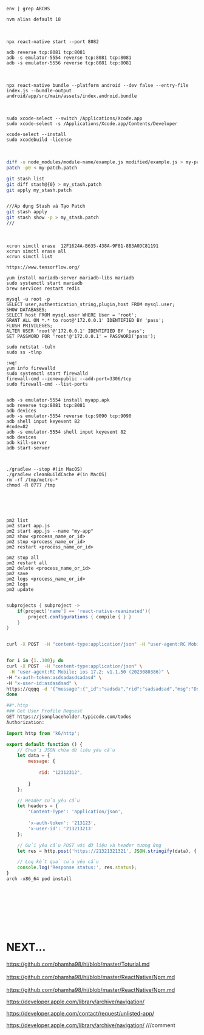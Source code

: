 ```shell
env | grep ARCHS
```
```shell
nvm alias default 18
```
<br>


```shell
npx react-native start --port 8082
```

```shell
adb reverse tcp:8081 tcp:8081
adb -s emulator-5554 reverse tcp:8081 tcp:8081
adb -s emulator-5556 reverse tcp:8081 tcp:8081 
```
<br>

```shell
npx react-native bundle --platform android --dev false --entry-file index.js --bundle-output android/app/src/main/assets/index.android.bundle

```
<br>

```shell
sudo xcode-select --switch /Applications/Xcode.app
sudo xcode-select -s /Applications/Xcode.app/Contents/Developer

xcode-select --install
sudo xcodebuild -license
```
<br>

```sh
diff -u node_modules/module-name/example.js modified/example.js > my-patch.patch
patch -p0 < my-patch.patch

git stash list
git diff stash@{0} > my_stash.patch
git apply my_stash.patch


///Áp dụng Stash và Tạo Patch
git stash apply
git stash show -p > my_stash.patch
///

```
<br>


```shell
xcrun simctl erase  12F1624A-B635-438A-9F81-8B3A0DC81191
xcrun simctl erase all
xcrun simctl list

https://www.tensorflow.org/

yum install mariadb-server mariadb-libs mariadb
sudo systemctl start mariadb
brew services restart redis

mysql -u root -p
SELECT user,authentication_string,plugin,host FROM mysql.user;
SHOW DATABASES;
SELECT host FROM mysql.user WHERE User = 'root';
GRANT ALL ON *.* to root@'172.0.0.1' IDENTIFIED BY 'pass';
FLUSH PRIVILEGES;
ALTER USER 'root'@'172.0.0.1' IDENTIFIED BY 'pass';
SET PASSWORD FOR 'root'@'172.0.0.1' = PASSWORD('pass');

sudo netstat -tuln
sudo ss -tlnp

:wq!
yum info firewalld
sudo systemctl start firewalld
firewall-cmd --zone=public --add-port=3306/tcp
sudo firewall-cmd --list-ports

```

```shell

adb -s emulator-5554 install myapp.apk
adb reverse tcp:8081 tcp:8081
adb devices
adb -s emulator-5554 reverse tcp:9090 tcp:9090
adb shell input keyevent 82
#code=82
adb -s emulator-5554 shell input keyevent 82
adb devices
adb kill-server
adb start-server



./gradlew --stop #(in MacOS)
./gradlew cleanBuildCache #(in MacOS)
rm -rf /tmp/metro-*
chmod -R 0777 /tmp

```

<br>
<br>
<br>

```shell
pm2 list
pm2 start app.js
pm2 start app.js --name "my-app"
pm2 show <process_name_or_id>
pm2 stop <process_name_or_id>
pm2 restart <process_name_or_id>

pm2 stop all
pm2 restart all
pm2 delete <process_name_or_id>
pm2 save
pm2 logs <process_name_or_id>
pm2 logs
pm2 update


```

```gradle
subprojects { subproject ->
    if(project['name'] == 'react-native-reanimated'){
        project.configurations { compile { } }
    }
}
```

```sh

curl -X POST  -H "content-type:application/json" -H "user-agent:RC Mobile; ios 17.2; v1.1.50 (2023080386)" https://abv -d '{ }' |    jq


for i in {1..100}; do
curl -X POST  -H "content-type:application/json" \
 -H "user-agent:RC Mobile; ios 17.2; v1.1.50 (2023080386)" \
-H "x-auth-token:asdsadasdsadasd" \
-H "x-user-id:asdasdsad" \
https://qqqq -d '{"message":{"_id":"sadsda","rid":"sadsadsad","msg":"Dssad","tshow":false}}' | jq
done
```

```sh
##*.http
### Get User Profile Request
GET https://jsonplaceholder.typicode.com/todos 
Authorization: 

```
```js
import http from 'k6/http';

export default function () {
    // Chuỗi JSON chứa dữ liệu yêu cầu
    let data = {
        message: {
            
            rid: "12312312",
            
        }
    };

    // Header của yêu cầu
    let headers = {
        'Content-Type': 'application/json',
         
        'x-auth-token': '213123',
        'x-user-id': '213213213'
    };

    // Gửi yêu cầu POST với dữ liệu và header tương ứng
    let res = http.post('https://21321321321', JSON.stringify(data), { headers: headers });

    // Log kết quả của yêu cầu
    console.log('Response status:', res.status);
}
arch -x86_64 pod install

```

 <br><br><br><br><br><br>

# NEXT...

https://github.com/phamha98/hi/blob/master/Toturial.md
<br>
<br>
https://github.com/phamha98/hi/blob/master/ReactNative/Npm.md
<br>
<br>
https://github.com/phamha98/hi/blob/master/ReactNative/Npm.md


https://developer.apple.com/library/archive/navigation/

https://developer.apple.com/contact/request/unlisted-app/

https://developer.apple.com/library/archive/navigation/
///comment

